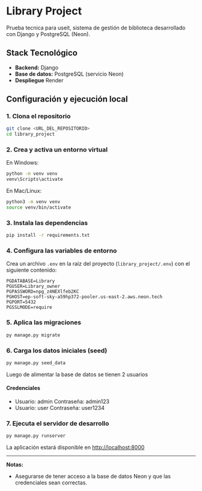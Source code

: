 # Library Project

Prueba tecnica para useit, sistema de gestión de biblioteca desarrollado con Django y PostgreSQL (Neon).

## Stack Tecnológico

- **Backend:** Django
- **Base de datos:** PostgreSQL (servicio Neon)
- **Despliegue** Render

## Configuración y ejecución local

### 1. Clona el repositorio

```bash
git clone <URL_DEL_REPOSITORIO>
cd library_project
```

### 2. Crea y activa un entorno virtual

En Windows:
```bash
python -m venv venv
venv\Scripts\activate
```
En Mac/Linux:
```bash
python3 -m venv venv
source venv/bin/activate
```

### 3. Instala las dependencias

```bash
pip install -r requirements.txt
```

### 4. Configura las variables de entorno

Crea un archivo `.env` en la raíz del proyecto (`library_project/.env`) con el siguiente contenido:

```
PGDATABASE=Library
PGUSER=Library_owner
PGPASSWORD=npg_z4NEXlfeb2KC
PGHOST=ep-soft-sky-a59hp372-pooler.us-east-2.aws.neon.tech
PGPORT=5432
PGSSLMODE=require
```

### 5. Aplica las migraciones

```bash
py manage.py migrate
```

### 6. Carga los datos iniciales (seed)

```bash
py manage.py seed_data
```

Luego de alimentar la base de datos se tienen 2 usuarios

#### Credenciales

- Usuario: admin Contraseña: admin123
- Usuario: user Contraseña: user1234

### 7. Ejecuta el servidor de desarrollo

```bash
py manage.py runserver
```

La aplicación estará disponible en [http://localhost:8000](http://localhost:8000)

---

**Notas:**
- Asegurarse de tener acceso a la base de datos Neon y que las credenciales sean correctas.
